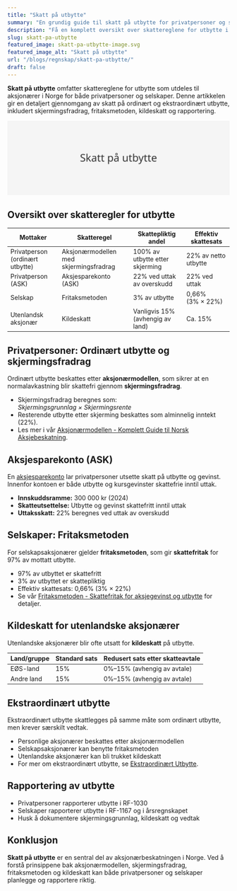 ```yaml
---
title: "Skatt på utbytte"
summary: "En grundig guide til skatt på utbytte for privatpersoner og selskaper, inkludert skatt på ordinært og ekstraordinært utbytte, skjermingsfradrag, fritaksmetoden, kildeskatt og rapportering."
description: "Få en komplett oversikt over skattereglene for utbytte i Norge for både privatpersoner og selskaper, med forklaringer av skjermingsfradrag, aksjonærmodellen, fritaksmetoden og kildeskatt."
slug: skatt-pa-utbytte
featured_image: skatt-pa-utbytte-image.svg
featured_image_alt: "Skatt på utbytte"
url: "/blogs/regnskap/skatt-pa-utbytte/"
draft: false
---
```



**Skatt på utbytte** omfatter skattereglene for utbytte som utdeles til aksjonærer i Norge for både privatpersoner og selskaper. Denne artikkelen gir en detaljert gjennomgang av skatt på ordinært og ekstraordinært utbytte, inkludert skjermingsfradrag, fritaksmetoden, kildeskatt og rapportering.

![Skatt på utbytte](skatt-pa-utbytte-image.svg)

## Oversikt over skatteregler for utbytte

| Mottaker                           | Skatteregel                            | Skattepliktig andel               | Effektiv skattesats          |
|------------------------------------|-----------------------------------------|-----------------------------------|------------------------------|
| Privatperson (ordinært utbytte)    | Aksjonærmodellen med skjermingsfradrag   | 100% av utbytte etter skjerming   | 22% av netto utbytte         |
| Privatperson (ASK)                 | Aksjesparekonto (ASK)                   | 22% ved uttak av overskudd        | 22% ved uttak                |
| Selskap                            | Fritaksmetoden                           | 3% av utbytte                     | 0,66% (3% × 22%)             |
| Utenlandsk aksjonær                | Kildeskatt                               | Vanligvis 15% (avhengig av land)  | Ca. 15%                      |

## Privatpersoner: Ordinært utbytte og skjermingsfradrag

Ordinært utbytte beskattes etter **aksjonærmodellen**, som sikrer at en normalavkastning blir skattefri gjennom **skjermingsfradrag**.

* Skjermingsfradrag beregnes som:  
  _Skjermingsgrunnlag × Skjermingsrente_  
* Resterende utbytte etter skjerming beskattes som alminnelig inntekt (22%).  
* Les mer i vår [Aksjonærmodellen - Komplett Guide til Norsk Aksjebeskatning](/blogs/regnskap/aksjonaermodellen-guide "Aksjonærmodellen - Komplett Guide til Norsk Aksjebeskatning").

## Aksjesparekonto (ASK)

En [aksjesparekonto](/blogs/regnskap/hva-er-aksjesparekonto "Hva er Aksjesparekonto? Fordeler, begrensninger og regler") lar privatpersoner utsette skatt på utbytte og gevinst. Innenfor kontoen er både utbytte og kursgevinster skattefrie inntil uttak.

* **Innskuddsramme:** 300 000 kr (2024)  
* **Skatteutsettelse:** Utbytte og gevinst skattefritt inntil uttak  
* **Uttaksskatt:** 22% beregnes ved uttak av overskudd

## Selskaper: Fritaksmetoden

For selskapsaksjonærer gjelder **fritaksmetoden**, som gir **skattefritak** for 97% av mottatt utbytte.

* 97% av utbyttet er skattefritt  
* 3% av utbyttet er skattepliktig  
* Effektiv skattesats: 0,66% (3% × 22%)  
* Se vår [Fritaksmetoden - Skattefritak for aksjegevinst og utbytte](/blogs/regnskap/hva-er-fritaksmetoden "Fritaksmetoden - Komplett guide til skattefritak av aksjegevinst og utbytte") for detaljer.

## Kildeskatt for utenlandske aksjonærer

Utenlandske aksjonærer blir ofte utsatt for **kildeskatt** på utbytte.

| Land/gruppe        | Standard sats | Redusert sats etter skatteavtale |
|--------------------|---------------|----------------------------------|
| EØS-land           | 15%           | 0%–15% (avhengig av avtale)      |
| Andre land         | 15%           | 0%–15% (avhengig av avtale)      |

## Ekstraordinært utbytte

Ekstraordinært utbytte skattlegges på samme måte som ordinært utbytte, men krever særskilt vedtak.

* Personlige aksjonærer beskattes etter aksjonærmodellen  
* Selskapsaksjonærer kan benytte fritaksmetoden  
* Utenlandske aksjonærer kan bli trukket kildeskatt  
* For mer om ekstraordinært utbytte, se [Ekstraordinært Utbytte](/blogs/regnskap/ekstraordinart-utbytte "Ekstraordinært Utbytte - Alt du trenger å vite om ekstraordinært utbytte").

## Rapportering av utbytte

* Privatpersoner rapporterer utbytte i RF-1030  
* Selskaper rapporterer utbytte i RF-1167 og i årsregnskapet  
* Husk å dokumentere skjermingsgrunnlag, kildeskatt og vedtak

## Konklusjon

**Skatt på utbytte** er en sentral del av aksjonærbeskatningen i Norge. Ved å forstå prinsippene bak aksjonærmodellen, skjermingsfradrag, fritaksmetoden og kildeskatt kan både privatpersoner og selskaper planlegge og rapportere riktig.

